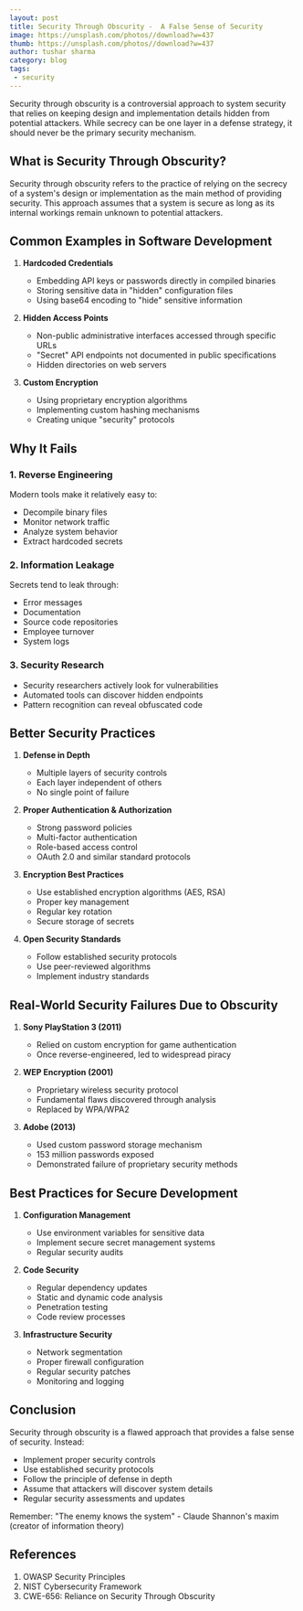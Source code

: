 ```yaml
---
layout: post
title: Security Through Obscurity -  A False Sense of Security
image: https://unsplash.com/photos//download?w=437
thumb: https://unsplash.com/photos//download?w=437
author: tushar sharma
category: blog
tags:
 - security
---
```


Security through obscurity is a controversial approach to system security that relies on keeping design and implementation details hidden from potential attackers. While secrecy can be one layer in a defense strategy, it should never be the primary security mechanism.<!-- truncate_here -->

## What is Security Through Obscurity?

Security through obscurity refers to the practice of relying on the secrecy of a system's design or implementation as the main method of providing security. This approach assumes that a system is secure as long as its internal workings remain unknown to potential attackers.

## Common Examples in Software Development

1. **Hardcoded Credentials**
   - Embedding API keys or passwords directly in compiled binaries
   - Storing sensitive data in "hidden" configuration files
   - Using base64 encoding to "hide" sensitive information

2. **Hidden Access Points**
   - Non-public administrative interfaces accessed through specific URLs
   - "Secret" API endpoints not documented in public specifications
   - Hidden directories on web servers

3. **Custom Encryption**
   - Using proprietary encryption algorithms
   - Implementing custom hashing mechanisms
   - Creating unique "security" protocols

## Why It Fails

### 1. Reverse Engineering
Modern tools make it relatively easy to:
- Decompile binary files
- Monitor network traffic
- Analyze system behavior
- Extract hardcoded secrets

### 2. Information Leakage
Secrets tend to leak through:
- Error messages
- Documentation
- Source code repositories
- Employee turnover
- System logs

### 3. Security Research
- Security researchers actively look for vulnerabilities
- Automated tools can discover hidden endpoints
- Pattern recognition can reveal obfuscated code

## Better Security Practices

1. **Defense in Depth**
   - Multiple layers of security controls
   - Each layer independent of others
   - No single point of failure

2. **Proper Authentication & Authorization**
   - Strong password policies
   - Multi-factor authentication
   - Role-based access control
   - OAuth 2.0 and similar standard protocols

3. **Encryption Best Practices**
   - Use established encryption algorithms (AES, RSA)
   - Proper key management
   - Regular key rotation
   - Secure storage of secrets

4. **Open Security Standards**
   - Follow established security protocols
   - Use peer-reviewed algorithms
   - Implement industry standards

## Real-World Security Failures Due to Obscurity

1. **Sony PlayStation 3 (2011)**
   - Relied on custom encryption for game authentication
   - Once reverse-engineered, led to widespread piracy

2. **WEP Encryption (2001)**
   - Proprietary wireless security protocol
   - Fundamental flaws discovered through analysis
   - Replaced by WPA/WPA2

3. **Adobe (2013)**
   - Used custom password storage mechanism
   - 153 million passwords exposed
   - Demonstrated failure of proprietary security methods

## Best Practices for Secure Development

1. **Configuration Management**
   - Use environment variables for sensitive data
   - Implement secure secret management systems
   - Regular security audits

2. **Code Security**
   - Regular dependency updates
   - Static and dynamic code analysis
   - Penetration testing
   - Code review processes

3. **Infrastructure Security**
   - Network segmentation
   - Proper firewall configuration
   - Regular security patches
   - Monitoring and logging

## Conclusion

Security through obscurity is a flawed approach that provides a false sense of security. Instead:

- Implement proper security controls
- Use established security protocols
- Follow the principle of defense in depth
- Assume that attackers will discover system details
- Regular security assessments and updates

Remember: "The enemy knows the system" - Claude Shannon's maxim (creator of information theory)

## References
1. OWASP Security Principles
2. NIST Cybersecurity Framework
3. CWE-656: Reliance on Security Through Obscurity
